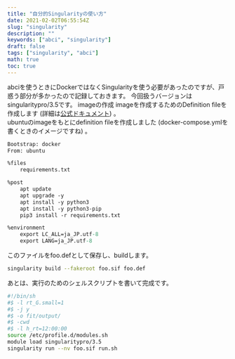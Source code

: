 ```yaml
---
title: "自分的Singularityの使い方"
date: 2021-02-02T06:55:54Z
slug: "singularity"
description: ""
keywords: ["abci", "singularity"]
draft: false
tags: ["singularity", "abci"]
math: true
toc: true
---
```


abciを使うときにDockerではなくSingularityを使う必要があったのですが、戸惑う部分が多かったので記録しておきます。
今回扱うバージョンはsingularitypro/3.5です。
imageの作成
imageを作成するためのDefinition fileを作成します (詳細は[公式ドキュメント](https://repo.sylabs.io/c/0f6898986ad0b646b5ce6deba21781ac62cb7e0a86a5153bbb31732ee6593f43/guides/singularitypro35-user-guide/)) 。  
ubuntuのimageをもとにdefinition fileを作成しました (docker-compose.ymlを書くときのイメージですね) 。

```yaml:foo.def
Bootstrap: docker
From: ubuntu

%files
	requirements.txt

%post
	apt update
	apt upgrade -y 
	apt install -y python3
	apt install -y python3-pip
	pip3 install -r requirements.txt

%environment
	export LC_ALL=ja_JP.utf-8
    export LANG=ja_JP.utf-8

```

このファイルをfoo.defとして保存し、buildします。
```sh
singularity build --fakeroot foo.sif foo.def
```

あとは、実行のためのシェルスクリプトを書いて完成です。
```sh
#!/bin/sh
#$ -l rt_G.small=1
#$ -j y
#$ -o fit/output/
#$ -cwd
#$ -l h_rt=12:00:00
source /etc/profile.d/modules.sh
module load singularitypro/3.5
singularity run --nv foo.sif run.sh
```